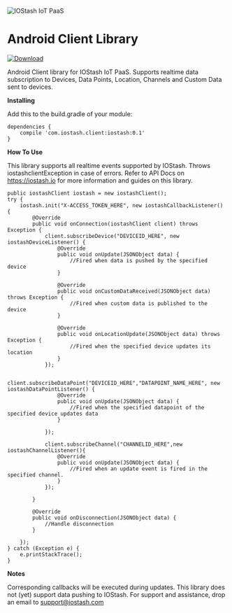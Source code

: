 
![IOStash IoT PaaS](http://iostash.io/wp-content/uploads/2016/06/iostashbeta_black.png) 

Android Client Library
===================


[ ![Download](https://api.bintray.com/packages/iostash/maven/iostash/images/download.svg) ](https://bintray.com/iostash/maven/iostash/_latestVersion)


Android Client library for IOStash IoT PaaS. Supports realtime data subscription to Devices, Data Points, Location, Channels and Custom Data sent to devices.

 **Installing**

Add this to the build.gradle of your module:

    dependencies {
        compile 'com.iostash.client:iostash:0.1'
    }

 
 **How To Use**

This library supports all realtime events supported by IOStash. Throws iostashclientException in case of errors. Refer to API Docs on https://iostash.io for more information and guides on this library.

    public iostashClient iostash = new iostashClient();
    try {
        iostash.init("X-ACCESS_TOKEN_HERE", new iostashCallbackListener() {
            @Override
            public void onConnection(iostashClient client) throws Exception {
                client.subscribeDevice("DEVICEID_HERE", new iostashDeviceListener() {
                    @Override
                    public void onUpdate(JSONObject data) {
                        //Fired when data is pushed by the specified device
                    }

                    @Override
                    public void onCustomDataReceived(JSONObject data) throws Exception {
                        //Fired when custom data is published to the device
                    }

                    @Override
                    public void onLocationUpdate(JSONObject data) throws Exception {
                        //Fired when the specified device updates its location
                    }
                });

                client.subscribeDataPoint("DEVICEID_HERE","DATAPOINT_NAME_HERE", new iostashDataPointListener() {
                    @Override
                    public void onUpdate(JSONObject data) {
                        //Fired when the specified datapoint of the specified device updates data
                    }

                });

                client.subscribeChannel("CHANNELID_HERE",new iostashChannelListener(){
                    @Override
                    public void onUpdate(JSONObject data) {
                        //Fired when an update event is fired in the specified channel.
                    }
                });

            }

            @Override
            public void onDisconnection(JSONObject data) {
                //Handle disconnection
            }

        });
    } catch (Exception e) {
        e.printStackTrace();
    }
   
   
**Notes**

   Corresponding callbacks will be executed during updates. This library does not (yet) support data pushing to IOStash.
For support and assistance, drop an email to support@iostash.com
